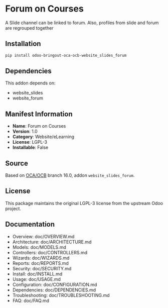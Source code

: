 # Forum on Courses

A Slide channel can be linked to forum. Also, profiles from slide and forum are regrouped together

## Installation

```bash
pip install odoo-bringout-oca-ocb-website_slides_forum
```

## Dependencies

This addon depends on:
- website_slides
- website_forum

## Manifest Information

- **Name**: Forum on Courses
- **Version**: 1.0
- **Category**: Website/eLearning
- **License**: LGPL-3
- **Installable**: False

## Source

Based on [OCA/OCB](https://github.com/OCA/OCB) branch 16.0, addon `website_slides_forum`.

## License

This package maintains the original LGPL-3 license from the upstream Odoo project.

## Documentation

- Overview: doc/OVERVIEW.md
- Architecture: doc/ARCHITECTURE.md
- Models: doc/MODELS.md
- Controllers: doc/CONTROLLERS.md
- Wizards: doc/WIZARDS.md
- Reports: doc/REPORTS.md
- Security: doc/SECURITY.md
- Install: doc/INSTALL.md
- Usage: doc/USAGE.md
- Configuration: doc/CONFIGURATION.md
- Dependencies: doc/DEPENDENCIES.md
- Troubleshooting: doc/TROUBLESHOOTING.md
- FAQ: doc/FAQ.md
